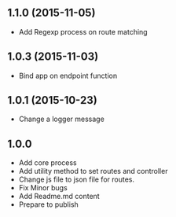 ## 1.1.0 (2015-11-05)

- Add Regexp process on route matching

## 1.0.3 (2015-11-03)

- Bind app on endpoint function

## 1.0.1 (2015-10-23)

- Change a logger message

## 1.0.0

- Add core process
- Add utility method to set routes and controller
- Change js file to json file for routes.
- Fix Minor bugs
- Add Readme.md content
- Prepare to publish

